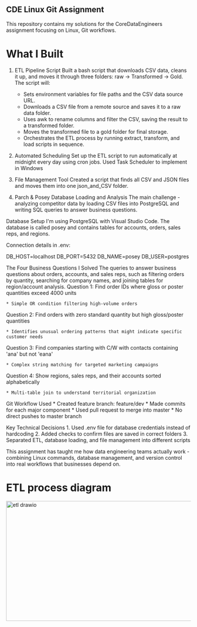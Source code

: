 ## CDE Linux Git Assignment
This repository contains my solutions for the CoreDataEngineers assignment focusing on Linux, Git workflows.

# What I Built
1. ETL Pipeline Script
Built a bash script that downloads CSV data, cleans it up, and moves it through three folders: raw → Transformed → Gold. The script will:
	- Sets environment variables for file paths and the CSV data source URL.
	- Downloads a CSV file from a remote source and saves it to a raw data folder.
	- Uses awk to rename columns and filter the CSV, saving the result to a transformed folder.
	- Moves the transformed file to a gold folder for final storage.
	- Orchestrates the ETL process by running extract, transform, and load scripts in sequence.

2. Automated Scheduling
Set up the ETL script to run automatically at midnight every day using cron jobs. Used Task Scheduler to implement in Windows

3. File Management Tool
Created a script that finds all CSV and JSON files and moves them into one json_and_CSV folder.

4. Parch & Posey Database Loading and Analysis
The main challenge - analyzing competitor data by loading CSV files into PostgreSQL and writing SQL queries to answer business questions.


Database Setup
I'm using PostgreSQL with Visual Studio Code. The database is called posey and contains tables for accounts, orders, sales reps, and regions.

Connection details in .env:

DB_HOST=localhost
DB_PORT=5432
DB_NAME=posey
DB_USER=postgres

The Four Business Questions I Solved
The queries to answer business questions about orders, accounts, and sales reps, such as filtering orders by quantity, searching for company names, and joining tables for region/account analysis.
Question 1: Find order IDs where gloss or poster quantities exceed 4000 units

	* Simple OR condition filtering high-volume orders

Question 2: Find orders with zero standard quantity but high gloss/poster quantities

	* Identifies unusual ordering patterns that might indicate specific customer needs

Question 3: Find companies starting with C/W with contacts containing 'ana' but not 'eana'

	* Complex string matching for targeted marketing campaigns

Question 4: Show regions, sales reps, and their accounts sorted alphabetically

	* Multi-table join to understand territorial organization


Git Workflow Used
	* Created feature branch: feature/dev
	* Made commits for each major component
	* Used pull request to merge into master
	* No direct pushes to master branch

Key Technical Decisions
	1. Used .env file for database credentials instead of hardcoding
	2. Added checks to confirm files are saved in correct folders
	3. Separated ETL, database loading, and file management into different scripts

This assignment has taught me how data engineering teams actually work - combining Linux commands, database management, and version control into real workflows that businesses depend on.

# ETL process diagram
<img width="641" height="326" alt="etl drawio" src="https://github.com/user-attachments/assets/53f17285-47d8-4210-9ee4-29913cada6b8" />
